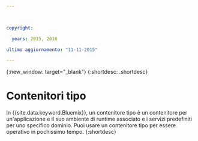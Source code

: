 ```yaml
---

 

copyright:

  years: 2015, 2016

ultimo aggiornamento: "11-11-2015" 

---
```


{:new_window: target="_blank"}
{:shortdesc: .shortdesc}

# Contenitori tipo

In {{site.data.keyword.Bluemix}}, un
contenitore tipo è un contenitore per un'applicazione e il
suo ambiente di runtime associato e i servizi predefiniti per uno specifico dominio. Puoi usare un contenitore tipo per essere operativo in pochissimo tempo.
{:shortdesc}
